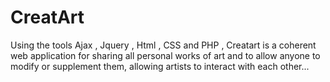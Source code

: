 # CreatArt
Using the tools Ajax , Jquery , Html , CSS and PHP , Creatart is a coherent web application for sharing all personal works of art and to allow anyone to modify or supplement them, allowing artists to interact with each other...
